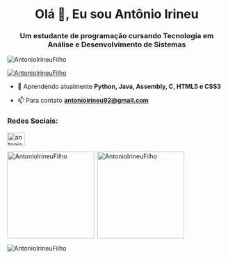 <h1 align="center">Olá 👋, Eu sou Antônio Irineu</h1>
<h3 align="center">Um estudante de programação cursando Tecnologia em Análise e Desenvolvimento de Sistemas</h3>

<p align="left"> <img src="https://komarev.com/ghpvc/?username=AntonioIrineuFilho&label=Profile%20views&color=0e75b6&style=flat" alt="AntonioIrineuFilho" /> </p>

<p align="left"> <a href="https://github.com/ryo-ma/github-profile-trophy"><img src="https://github-profile-trophy.vercel.app/?username=AntonioIrineuFilho" alt="AntonioIrineuFilho" /></a> </p>

- 🌱 Aprendendo atualmente **Python, Java, Assembly, C, HTML5 e CSS3**

- 📫 Para contato **antonioirineu92@gmail.com**

<h3 align="left">Redes Sociais:</h3>
<p align="left">
<a href="https://instagram.com/antonioirfilho" target="blank"><img align="center" src="https://raw.githubusercontent.com/rahuldkjain/github-profile-readme-generator/master/src/images/icons/Social/instagram.svg" alt="antonioirfilho" height="30" width="40" /></a>
</p>

<p><img align="left" src="https://github-readme-stats.vercel.app/api/top-langs?username=AntonioIrineuFilho&show_icons=true&locale=en&layout=compact" alt="AntonioIrineuFilho" height="200" /></p>

<p>&nbsp;<img align="center" src="https://github-readme-stats.vercel.app/api?username=AntonioIrineuFilho&show_icons=true&locale=en" alt="AntonioIrineuFilho" height="200"/></p>

<p><img align="center" src="https://github-readme-streak-stats.herokuapp.com/?user=AntonioIrineuFilho&" alt="AntonioIrineuFilho" id="teste"></p>
